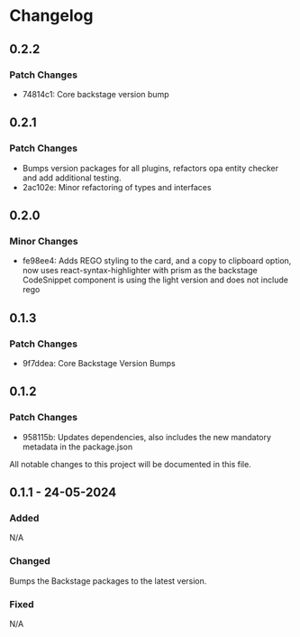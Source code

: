 # Changelog

## 0.2.2

### Patch Changes

- 74814c1: Core backstage version bump

## 0.2.1

### Patch Changes

- Bumps version packages for all plugins, refactors opa entity checker and add additional testing.
- 2ac102e: Minor refactoring of types and interfaces

## 0.2.0

### Minor Changes

- fe98ee4: Adds REGO styling to the card, and a copy to clipboard option, now uses react-syntax-highlighter with prism as the backstage CodeSnippet component is using the light version and does not include rego

## 0.1.3

### Patch Changes

- 9f7ddea: Core Backstage Version Bumps

## 0.1.2

### Patch Changes

- 958115b: Updates dependencies, also includes the new mandatory metadata in the package.json

All notable changes to this project will be documented in this file.

## 0.1.1 - 24-05-2024

### Added

N/A

### Changed

Bumps the Backstage packages to the latest version.

### Fixed

N/A

